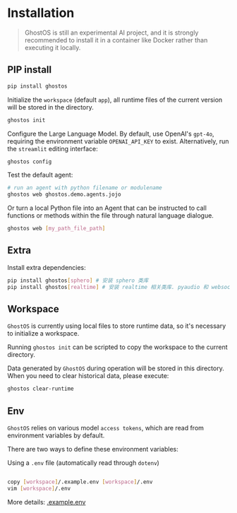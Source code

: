 # Installation

> GhostOS is still an experimental AI project, and it is strongly recommended to install it in a container like Docker
> rather than executing it locally.

## PIP install

```bash
pip install ghostos
```

Initialize the `workspace` (default `app`), all runtime files of the current version will be stored in the directory.

```bash
ghostos init
```

Configure the Large Language Model. By default, use OpenAI's `gpt-4o`, requiring the environment
variable `OPENAI_API_KEY` to exist.
Alternatively, run the `streamlit` editing interface:

```bash
ghostos config
```

Test the default agent:

```bash
# run an agent with python filename or modulename
ghostos web ghostos.demo.agents.jojo
```

Or turn a local Python file into an Agent that can be instructed to call functions or methods within the file through
natural language dialogue.

```bash
ghostos web [my_path_file_path]
```

## Extra

Install extra dependencies:

```bash
pip install ghostos[sphero] # 安装 sphero 类库
pip install ghostos[realtime] # 安装 realtime 相关类库. pyaudio 和 websockets
```

## Workspace

`GhostOS` is currently using local files to store runtime data, so it's necessary to initialize a workspace.

Running `ghostos init` can be scripted to copy the workspace to the current directory.

Data generated by `GhostOS` during operation will be stored in this directory. When you need to clear historical data,
please execute:

```bash
ghostos clear-runtime
```

## Env

`GhostOS` relies on various model `access tokens`, which are read from environment variables by default.

There are two ways to define these environment variables:

Using a `.env` file (automatically read through `dotenv`)

```bash

copy [workspace]/.example.env [workspace]/.env
vim [workspace]/.env
```

More details: [.example.env](https://github.com/ghost-in-moss/GhostOS/tree/main/ghostos/app/.example.env)